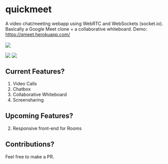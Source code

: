 # quickmeet
A video chat/meeting webapp using WebRTC and WebSockets (socket.io). Basically a Google Meet clone + a collaborative whiteboard. Demo: https://qmeet.herokuapp.com/
<br><br>
<img align="center" src="https://i.imgur.com/FxgApJU.jpg">

<img align="center" src="https://i.imgur.com/tMAaFpF.jpg">

<img align="center" src="https://i.imgur.com/YvvA08O.jpg">

## Current Features?

1. Video Calls
2. Chatbox
3. Collaborative Whiteboard
4. Screensharing

## Upcoming Features?

2. Responsive front-end for Rooms

## Contributions?

Feel free to make a PR.

